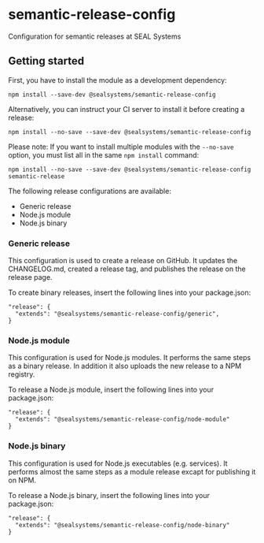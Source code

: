 # semantic-release-config

Configuration for semantic releases at SEAL Systems

## Getting started

First, you have to install the module as a development dependency:

```shell
npm install --save-dev @sealsystems/semantic-release-config
```

Alternatively, you can instruct your CI server to install it before creating a release:

```shell
npm install --no-save --save-dev @sealsystems/semantic-release-config
```

Please note: If you want to install multiple modules with the `--no-save` option, you must list all in the same `npm install` command:

```shell
npm install --no-save --save-dev @sealsystems/semantic-release-config semantic-release
```

The following release configurations are available:

- Generic release
- Node.js module
- Node.js binary

### Generic release

This configuration is used to create a release on GitHub. It updates the CHANGELOG.md, created a release tag, and publishes the release on the release page.  

To create binary releases, insert the following lines into your package.json:

```
"release": {
  "extends": "@sealsystems/semantic-release-config/generic",
}
```

### Node.js module

This configuration is used for Node.js modules. It performs the same steps as a binary release. In addition it also uploads the new release to a NPM registry.

To release a Node.js module, insert the following lines into your package.json:

```
"release": {
  "extends": "@sealsystems/semantic-release-config/node-module"
}
```

### Node.js binary

This configuration is used for Node.js executables (e.g. services). It performs almost the same steps as a module release excapt for publishing it on NPM.

To release a Node.js binary, insert the following lines into your package.json:

```
"release": {
  "extends": "@sealsystems/semantic-release-config/node-binary"
}
```
